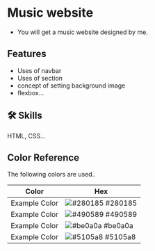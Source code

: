 # Music website

- You will get a music website designed by me.

## Features

- Uses of navbar
- Uses of section
- concept of setting background image
- flexbox...

## 🛠 Skills

HTML, CSS...

## Color Reference

The following colors are used..

| Color         | Hex                                                              |
| ------------- | ---------------------------------------------------------------- |
| Example Color | ![#280185](https://via.placeholder.com/10/280185?text=+) #280185 |
| Example Color | ![#490589](https://via.placeholder.com/10/490589?text=+) #490589 |
| Example Color | ![#be0a0a](https://via.placeholder.com/10/be0a0a?text=+) #be0a0a |
| Example Color | ![#5105a8](https://via.placeholder.com/10/5105a8?text=+) #5105a8 |
